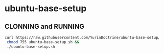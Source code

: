 # ubuntu-base-setup

## CLONNING and RUNNING

```sh
curl https://raw.githubusercontent.com/YurinDoctrine/ubuntu-base-setup/main/ubuntu-base-setup.sh >ubuntu-base-setup.sh &&
 chmod 755 ubuntu-base-setup.sh &&
 ./ubuntu-base-setup.sh
```
